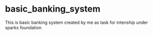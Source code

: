 # basic_banking_system
This is basic banking system created by me as task for intenship under sparks foundation
